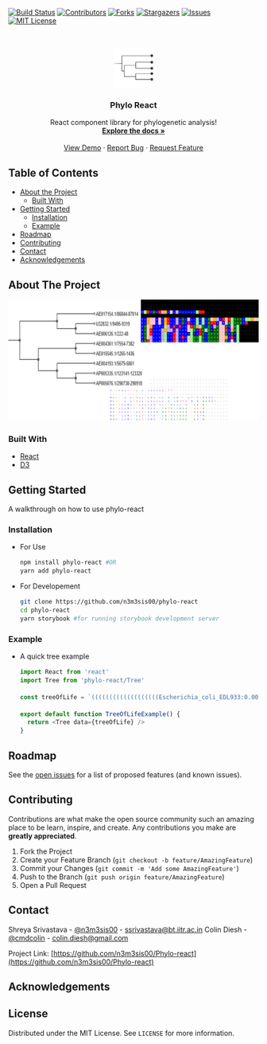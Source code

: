 [![Build Status][build-shield]](build-url)
[![Contributors][contributors-shield]][contributors-url]
[![Forks][forks-shield]][forks-url]
[![Stargazers][stars-shield]][stars-url]
[![Issues][issues-shield]][issues-url]
[![MIT License][license-shield]][license-url]

<!-- PROJECT LOGO -->
<br />
<p align="center">
  <a href="https://github.com/n3m3sis00/Phylo-react">
    <img src="docs/img/logo.png" alt="Logo" width="80" height="80">
  </a>

  <h3 align="center">Phylo React</h3>

  <p align="center">
    React component library for phylogenetic analysis!
    <br />
    <a href="https://github.com/n3m3sis00/Phylo-react"><strong>Explore the docs »</strong></a>
    <br />
    <br />
    <a href="https://n3m3sis00.github.io/phylo-react/demo">View Demo</a>
    ·
    <a href="https://github.com/n3m3sis00/Phylo-react/issues">Report Bug</a>
    ·
    <a href="https://github.com/n3m3sis00/Phylo-react/issues">Request Feature</a>
  </p>
</p>

<!-- TABLE OF CONTENTS -->

## Table of Contents

- [About the Project](#about-the-project)
  - [Built With](#built-with)
- [Getting Started](#getting-started)
  - [Installation](#installation)
  - [Example](#example)
- [Roadmap](#roadmap)
- [Contributing](#contributing)
- [Contact](#contact)
- [Acknowledgements](#acknowledgements)

<!-- ABOUT THE PROJECT -->

## About The Project

[![Product Name Screen Shot][product-screenshot]](https://n3m3sis00.github.io/tree)

### Built With

- [React](https://reactjs.com)
- [D3](https://d3js.com)

## Getting Started

A walkthrough on how to use phylo-react

### Installation

- For Use

  ```bash
  npm install phylo-react #OR
  yarn add phylo-react
  ```

- For Developement
  ```bash
  git clone https://github.com/n3m3sis00/phylo-react
  cd phylo-react
  yarn storybook #for running storybook development server
  ```

### Example

- A quick tree example

  ```js
  import React from 'react'
  import Tree from 'phylo-react/Tree'

  const treeOfLife = `(((((((((((((((((((Escherichia_coli_EDL933:0.00000,Escherichia_coli_O157_H7:0.00000)Escherichia_subclade:0.00044[96],((Escherichia_coli_O6:0.00000,Escherichia_coli_K12:0.00022)Escherichia_subclade:0.00022[76],(Shigella_flexneri_2a_2457T:0.00000,Shigella_flexneri_2a_301:0.00000)Shigella:0.00266[100])Enterobacteriaceae_subclade:0.00000[75])Enterobacteriaceae_subclade:0.00813[100],((Salmonella_enterica:0.00000,Salmonella_typhi:0.00000)Salmonella_subclade:0.00146[100],Salmonella_typhimurium:0.00075)Salmonella:0.00702[100])Enterobacteriaceae_subclade:0.03131[100],((Yersinia_pestis_Medievalis:0.00000,(Yersinia_pestis_KIM:0.00000,Yersinia_pestis_CO92:0.00000)Yersinia_subclade:0.00000[31])Yersinia:0.03398[100],Photorhabdus_luminescens:0.05076)Enterobacteriaceae_subclade:0.01182[61])Enterobacteriaceae_subclade:0.02183[98],((Blochmannia_floridanus:0.32481,Wigglesworthia_brevipalpis:0.35452)Enterobacteriaceae_subclade:0.08332[100],(Buchnera_aphidicola_Bp:0.27492,(Buchnera_aphidicola_APS:0.09535,Buchnera_aphidicola_Sg:0.10235)Buchnera_subclade:0.10140[100])Buchnera:0.06497[100])Enterobacteriaceae_subclade:0.15030[100])Enterobacteriaceae:0.02808[100],((Pasteurella_multocida:0.03441,Haemophilus_influenzae:0.03754)Pasteurellaceae_subclade:0.01571[94],Haemophilus_ducreyi:0.05333)Pasteurellaceae:0.07365[100])Gammaproteobacteria_subclade:0.03759[100],((((Vibrio_vulnificus_YJ016:0.00021,Vibrio_vulnificus_CMCP6:0.00291)Vibrio_subclade:0.01212[100],Vibrio_parahaemolyticus:0.01985)Vibrio_subclade:0.01536[100],Vibrio_cholerae:0.02995)Vibrio:0.02661[100],Photobacterium_profundum:0.06131)Vibrionaceae:0.05597[100])Gammaproteobacteria_subclade:0.03492[81],Shewanella_oneidensis:0.10577)Gammaproteobacteria_subclade:0.12234[100],((Pseudomonas_putida:0.02741,Pseudomonas_syringae:0.03162)Pseudomonas_subclade:0.02904[100],Pseudomonas_aeruginosa:0.03202)Pseudomonas:0.14456[100])Gammaproteobacteria_subclade:0.04492[98],((Xylella_fastidiosa_700964:0.01324,Xylella_fastidiosa_9a5c:0.00802)Xylella:0.10192[100],(Xanthomonas_axonopodis:0.01069,Xanthomonas_campestris:0.00934)Xanthomonas:0.05037[100])Xanthomonadaceae:0.24151[100])Gammaproteobacteria_subclade:0.02475[49],Coxiella_burnetii:0.33185)Gammaproteobacteria:0.03328[54],((((Neisseria_meningitidis_A:0.00400,Neisseria_meningitidis_B:0.00134)Neisseria:0.12615[100],Chromobacterium_violaceum:0.09623)Neisseriaceae:0.07131[100],((Bordetella_pertussis:0.00127,(Bordetella_parapertussis:0.00199,Bordetella_bronchiseptica:0.00022)Bordetella_subclade:0.00006[67])Bordetella:0.14218[100],Ralstonia_solanacearum:0.11464)Burkholderiales:0.08478[100])Betaproteobacteria_subclade:0.03840[75],Nitrosomonas_europaea:0.22059)Betaproteobacteria:0.08761[100])Proteobacteria_subclade:0.16913[100],((((((Agrobacterium_tumefaciens_Cereon:0.00000,Agrobacterium_tumefaciens_WashU:0.00000):0.05735[100],Rhizobium_meliloti:0.05114)Sinorhizobium:0.05575[100],((Brucella_suis:0.00102,Brucella_melitensis:0.00184)Brucella:0.08660[100],Rhizobium_loti:0.09308)Rhizobiales_subclade:0.02384[51])Rhizobiales_subclade:0.08637[100],(Rhodopseudomonas_palustris:0.04182,Bradyrhizobium_japonicum:0.06346)Bradyrhizobiaceae:0.14122[100])Rhizobiales:0.05767[100],Caulobacter_crescentus:0.23943)Alphaproteobacteria_subclade:0.11257[100],(Wolbachia_sp._wMel:0.51596,(Rickettsia_prowazekii:0.04245,Rickettsia_conorii:0.02487)Rickettsia:0.38019[100])Rickettsiaceae:0.12058[100])Alphaproteobacteria:0.12365[100])Proteobacteria_subclade:0.06301[100],((((Helicobacter_pylori_J99:0.00897,Helicobacter_pylori_26695:0.00637)Helicobacter_subclade:0.19055[100],Helicobacter_hepaticus:0.12643)Helicobacter:0.05330[100],Wolinella_succinogenes:0.11644)Helicobacteraceae:0.09105[100],Campylobacter_jejuni:0.20399)Campylobacterales:0.41390[100])Proteobacteria_subclade:0.04428[82],((Desulfovibrio_vulgaris:0.38320,(Geobacter_sulfurreducens:0.22491,Bdellovibrio_bacteriovorus:0.45934)Deltaproteobacteria_subclade:0.04870[43])Deltaproteobacteria:0.04100[69],(Acidobacterium_capsulatum:0.24572,Solibacter_usitatus:0.29086)Acidobacteria:0.20514[100])Bacteria_subclade:0.04214[64])Bacteria_subclade:0.05551[98],((Fusobacterium_nucleatum:0.45615,(Aquifex_aeolicus:0.40986,Thermotoga_maritima:0.34182)Bacteria_subclade:0.07696[100])Bacteria_subclade:0.03606[35],(((Thermus_thermophilus:0.26583,Deinococcus_radiodurans:0.29763)Deinococci:0.24776[100],Dehalococcoides_ethenogenes:0.53988)Bacteria_subclade:0.04370[35],((((Nostoc_sp._PCC_7120:0.12014,Synechocystis_sp._PCC6803:0.15652)Cyanobacteria_subclade:0.04331[98],Synechococcus_elongatus:0.13147)Cyanobacteria_subclade:0.05040[100],(((Synechococcus_sp._WH8102:0.06780,Prochlorococcus_marinus_MIT9313:0.05434)Cyanobacteria_subclade:0.04879[100],Prochlorococcus_marinus_SS120:0.10211)Cyanobacteria_subclade:0.04238[74],Prochlorococcus_marinus_CCMP1378:0.16170)Cyanobacteria_subclade:0.20442[100])Cyanobacteria_subclade:0.07646[100],Gloeobacter_violaceus:0.23764)Cyanobacteria:0.24501[100])Bacteria_subclade:0.04332[39])Bacteria_subclade:0.02720[51])Bacteria_subclade:0.03471[74],((((Gemmata_obscuriglobus:0.36751,Rhodopirellula_baltica:0.38017)Planctomycetaceae:0.24062[100],((Leptospira_interrogans_L1-130:0.00000,Leptospira_interrogans_56601:0.00027)Leptospira:0.47573[100],((Treponema_pallidum:0.25544,Treponema_denticola:0.16072)Treponema:0.19057[100],Borrelia_burgdorferi:0.42323)Spirochaetaceae:0.20278[100])Spirochaetales:0.07248[95])Bacteria_subclade:0.04615[42],(((Tropheryma_whipplei_TW08/27:0.00009,Tropheryma_whipplei_Twist:0.00081)Tropheryma:0.44723[100],Bifidobacterium_longum:0.29283)Actinobacteridae_subclade:0.14429[100],(((((Corynebacterium_glutamicum_13032:0.00022,Corynebacterium_glutamicum:0.00000)Corynebacterium_subclade:0.03415[100],Corynebacterium_efficiens:0.02559)Corynebacterium_subclade:0.03682[100],Corynebacterium_diphtheriae:0.06479)Corynebacterium:0.13907[100],(((Mycobacterium_bovis:0.00067,(Mycobacterium_tuberculosis_CDC1551:0.00000,Mycobacterium_tuberculosis_H37Rv:0.00000)Mycobacterium_subclade:0.00022[98])Mycobacterium_subclade:0.03027[100],Mycobacterium_leprae:0.05135)Mycobacterium_subclade:0.01514[97],Mycobacterium_paratuberculosis:0.02091)Mycobacterium:0.11523[100])Corynebacterineae:0.09883[100],(Streptomyces_avermitilis:0.02680,Streptomyces_coelicolor:0.02678)Streptomyces:0.16707[100])Actinomycetales_subclade:0.06110[91])Actinobacteridae:0.26800[100])Bacteria_subclade:0.03480[23],((Fibrobacter_succinogenes:0.51984,(Chlorobium_tepidum:0.37204,(Porphyromonas_gingivalis:0.11304,Bacteroides_thetaiotaomicron:0.13145)Bacteroidales:0.34694[100])Bacteroidetes/Chlorobi_group:0.09237[100])Bacteria_subclade:0.04841[62],(((Chlamydophila_pneumoniae_TW183:0.00000,(Chlamydia_pneumoniae_J138:0.00000,(Chlamydia_pneumoniae_CWL029:0.00000,Chlamydia_pneumoniae_AR39:0.00000)Chlamydophila_subclade:0.00000[37])Chlamydophila_subclade:0.00000[44])Chlamydophila_subclade:0.10482[100],Chlamydophila_caviae:0.05903)Chlamydophila:0.04170[98],(Chlamydia_muridarum:0.01938,Chlamydia_trachomatis:0.02643)Chlamydia:0.06809[100])Chlamydiaceae:0.60169[100])Bacteria_subclade:0.04443[32])Bacteria_subclade:0.04284[67])Bacteria_subclade:0.02646[66],((Thermoanaerobacter_tengcongensis:0.17512,((Clostridium_tetani:0.10918,Clostridium_perfringens:0.11535)Clostridium_subclade:0.03238[78],Clostridium_acetobutylicum:0.11396)Clostridium:0.15056[100])Clostridia:0.11788[100],(((((Mycoplasma_mobile:0.27702,Mycoplasma_pulmonis:0.28761)Mycoplasma_subclade:0.28466[100],((((Mycoplasma_pneumoniae:0.10966,Mycoplasma_genitalium:0.11268)Mycoplasma_subclade:0.31768[100],Mycoplasma_gallisepticum:0.24373)Mycoplasma_subclade:0.14180[100],Mycoplasma_penetrans:0.34890)Mycoplasma_subclade:0.06674[94],Ureaplasma_parvum:0.33874)Mycoplasmataceae_subclade:0.19177[100])Mycoplasmataceae_subclade:0.07341[100],Mycoplasma_mycoides:0.37680)Mycoplasmataceae:0.12541[100],Phytoplasma_Onion_yellows:0.47843)Mollicutes:0.09099[100],(((((Listeria_monocytogenes_F2365:0.00063,Listeria_monocytogenes_EGD:0.00144)Listeria_subclade:0.00235[90],Listeria_innocua:0.00248)Listeria:0.13517[100],((Oceanobacillus_iheyensis:0.13838,Bacillus_halodurans:0.09280)Bacillaceae_subclade:0.02676[91],(((Bacillus_cereus_ATCC_14579:0.00342,Bacillus_cereus_ATCC_10987:0.00123)Bacillus_subclade:0.00573[100],Bacillus_anthracis:0.00331)Bacillus_subclade:0.08924[100],Bacillus_subtilis:0.07876)Bacillus:0.01984[96])Bacillaceae:0.03907[100])Bacillales_subclade:0.02816[69],((Staphylococcus_aureus_MW2:0.00000,(Staphylococcus_aureus_N315:0.00022,Staphylococcus_aureus_Mu50:0.00022)Staphylococcus_subclade:0.00022[61])Staphylococcus_subclade:0.02479[100],Staphylococcus_epidermidis:0.03246)Staphylococcus:0.17366[100])Bacillales:0.02828[64],(((((((Streptococcus_agalactiae_III:0.00110,Streptococcus_agalactiae_V:0.00155)Streptococcus_subclade:0.01637[100],(Streptococcus_pyogenes_M1:0.00134,(Streptococcus_pyogenes_MGAS8232:0.00045,(Streptococcus_pyogenes_MGAS315:0.00000,Streptococcus_pyogenes_SSI-1:0.00022)Streptococcus_subclade:0.00110[100])Streptococcus_subclade:0.00066[87])Streptococcus_subclade:0.02250[100])Streptococcus_subclade:0.01360[100],Streptococcus_mutans:0.04319)Streptococcus_subclade:0.01920[99],(Streptococcus_pneumoniae_R6:0.00119,Streptococcus_pneumoniae_TIGR4:0.00124)Streptococcus_subclade:0.03607[100])Streptococcus:0.04983[100],Lactococcus_lactis:0.11214)Streptococcaceae:0.08901[100],Enterococcus_faecalis:0.07946)Lactobacillales_subclade:0.03958[100],(Lactobacillus_johnsonii:0.20999,Lactobacillus_plantarum:0.14371)Lactobacillus:0.06763[100])Lactobacillales:0.08989[100])Bacilli:0.08905[100])Firmicutes_subclade:0.09540[92])Firmicutes:0.04315[54])Bacteria:1.34959,(((((Thalassiosira_pseudonana:0.33483,(Cryptosporidium_hominis:0.25048,Plasmodium_falciparum:0.28267)Apicomplexa:0.14359[100])Eukaryota_subclade:0.03495[42],(((Oryza_sativa:0.07623,Arabidopsis_thaliana:0.09366)Streptophyta:0.15770[100],Cyanidioschyzon_merolae:0.38319)Eukaryota_subclade:0.08133[96],(Dictyostelium_discoideum:0.34685,(((Eremothecium_gossypii:0.07298,Saccharomyces_cerevisiae:0.07619)Saccharomycetaceae:0.21170[100],Schizosaccharomyces_pombe:0.24665)Ascomycota:0.15370[100],(((Anopheles_gambiae:0.10724,Drosophila_melanogaster:0.10233)Diptera:0.09870[100],((Takifugu_rubripes:0.03142,Danio_rerio:0.05230)Actinopterygii:0.04335[100],(((Rattus_norvegicus:0.03107,Mus_musculus:0.01651)Murinae:0.00398[91],(Homo_sapiens:0.00957,Pan_troglodytes:0.03864)Hominidae:0.01549[100])Euarchontoglires:0.01629[99],Gallus_gallus:0.04596)Gnathostomata_subclade:0.01859[100])Gnathostomata:0.09688[100])Metazoa_subclade:0.03693[95],(Caenorhabditis_elegans:0.01843,Caenorhabditis_briggsae:0.01896)Caenorhabditis:0.24324[100])Metazoa:0.09911[100])Eukaryota_subclade:0.04004[85])Eukaryota_subclade:0.02708[41])Eukaryota_subclade:0.02636[44])Eukaryota_subclade:0.06455[87],Leishmania_major:0.45664)Eukaryota_subclade:0.10129[100],Giardia_lamblia:0.55482)Eukaryota:0.57543[100],((Nanoarchaeum_equitans:0.81078,(((Sulfolobus_tokodaii:0.17389,Sulfolobus_solfataricus:0.18962)Sulfolobus:0.33720[100],Aeropyrum_pernix:0.43380)Thermoprotei_subclade:0.09462[94],Pyrobaculum_aerophilum:0.55514)Thermoprotei:0.12018[100])Archaea_subclade:0.15444[100],((Thermoplasma_volcanium:0.10412,Thermoplasma_acidophilum:0.09785)Thermoplasma:0.66151[100],((((Methanobacterium_thermautotrophicum:0.36583,Methanopyrus_kandleri:0.35331)Euryarchaeota_subclade:0.07446[99],(Methanococcus_maripaludis:0.28592,Methanococcus_jannaschii:0.13226)Methanococcales:0.23828[100])Euryarchaeota_subclade:0.06284[100],((Pyrococcus_horikoshii:0.02786,Pyrococcus_abyssi:0.02179)Pyrococcus_subclade:0.02239[100],Pyrococcus_furiosus:0.02366)Pyrococcus:0.36220[100])Euryarchaeota_subclade:0.04469[51],(Archaeoglobus_fulgidus:0.34660,(Halobacterium_sp._NRC-1:0.61597,(Methanosarcina_acetivorans:0.02602,Methanosarcina_mazei:0.03087)Methanosarcina:0.30588[100])Euryarchaeota_subclade:0.12801[100])Euryarchaeota_subclade:0.10395[100])Euryarchaeota_subclade:0.06815[62])Euryarchaeota:0.11833[99])Archaea:0.43325[100]):0.88776);`

  export default function TreeOfLifeExample() {
    return <Tree data={treeOfLife} />
  }
  ```

<!-- ROADMAP -->

## Roadmap

See the [open issues](https://github.com/n3m3sis00/Phylo-react/issues) for a list of proposed features (and known issues).

<!-- CONTRIBUTING -->

## Contributing

Contributions are what make the open source community such an amazing place to be learn, inspire, and create. Any contributions you make are **greatly appreciated**.

1. Fork the Project
2. Create your Feature Branch (`git checkout -b feature/AmazingFeature`)
3. Commit your Changes (`git commit -m 'Add some AmazingFeature'`)
4. Push to the Branch (`git push origin feature/AmazingFeature`)
5. Open a Pull Request

<!-- CONTACT -->

## Contact

Shreya Srivastava - [@n3m3sis00](github.com/n3m3sis00) - ssrivastava@bt.iitr.ac.in
Colin Diesh - [@cmdcolin](github.com/cmdcolin) - colin.diesh@gmail.com

Project Link: [https://github.com/n3m3sis00/Phylo-react](https://github.com/n3m3sis00/Phylo-react)

<!-- ACKNOWLEDGEMENTS -->

## Acknowledgements

<!-- MARKDOWN LINKS & IMAGES -->
<!-- https://www.markdownguide.org/basic-syntax/#reference-style-links -->

[build-shield]: https://travis-ci.com/n3m3sis00/tree.svg?branch=master
[build-url]: https://travis-ci.com/n3m3sis00/tree
[contributors-shield]: https://img.shields.io/github/contributors/n3m3sis00/tree.svg
[contributors-url]: https://github.com/n3m3sis00/Phylo-react/graphs/contributors
[forks-shield]: https://img.shields.io/github/forks/n3m3sis00/tree.svg
[forks-url]: https://github.com/n3m3sis00/Phylo-react/network/members
[stars-shield]: https://img.shields.io/github/stars/n3m3sis00/tree.svg
[stars-url]: https://github.com/n3m3sis00/Phylo-react/stargazers
[issues-shield]: https://img.shields.io/github/issues/n3m3sis00/tree.svg
[issues-url]: https://github.com/n3m3sis00/Phylo-react/issues
[license-shield]: https://img.shields.io/github/license/n3m3sis00/tree.svg
[license-url]: https://github.com/n3m3sis00/Phylo-react/blob/master/LICENSE
[product-screenshot]: docs/img/demo.png

<!-- LICENSE -->

## License

Distributed under the MIT License. See `LICENSE` for more information.
